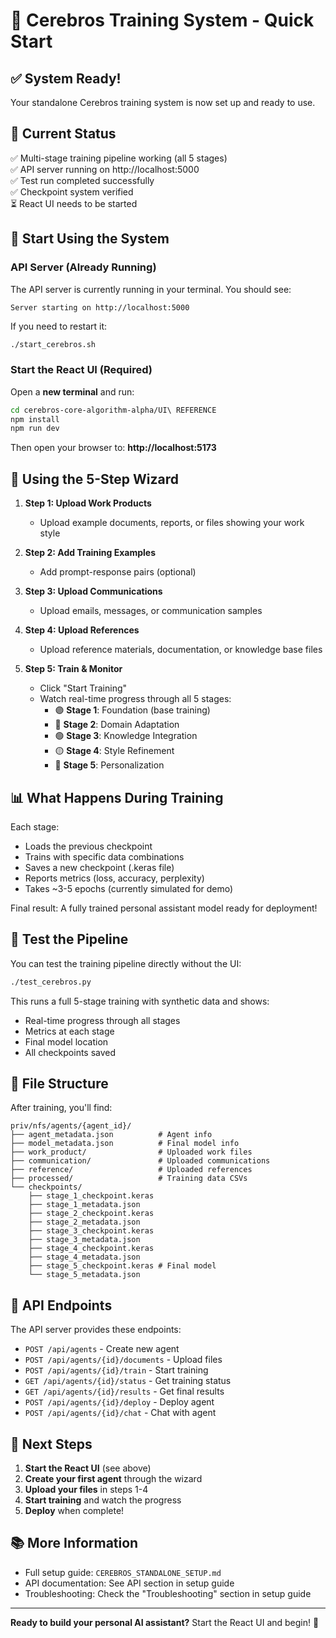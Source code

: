 # 🚀 Cerebros Training System - Quick Start

## ✅ System Ready!

Your standalone Cerebros training system is now set up and ready to use.

## 🎯 Current Status

✅ Multi-stage training pipeline working (all 5 stages)  
✅ API server running on http://localhost:5000  
✅ Test run completed successfully  
✅ Checkpoint system verified  
⏳ React UI needs to be started  

## 🏃 Start Using the System

### API Server (Already Running)

The API server is currently running in your terminal. You should see:
```
Server starting on http://localhost:5000
```

If you need to restart it:
```bash
./start_cerebros.sh
```

### Start the React UI (Required)

Open a **new terminal** and run:
```bash
cd cerebros-core-algorithm-alpha/UI\ REFERENCE
npm install
npm run dev
```

Then open your browser to: **http://localhost:5173**

## 🎨 Using the 5-Step Wizard

1. **Step 1: Upload Work Products**
   - Upload example documents, reports, or files showing your work style

2. **Step 2: Add Training Examples**
   - Add prompt-response pairs (optional)

3. **Step 3: Upload Communications**
   - Upload emails, messages, or communication samples

4. **Step 4: Upload References**
   - Upload reference materials, documentation, or knowledge base files

5. **Step 5: Train & Monitor**
   - Click "Start Training"
   - Watch real-time progress through all 5 stages:
     - 🟣 **Stage 1**: Foundation (base training)
     - 🔵 **Stage 2**: Domain Adaptation
     - 🟢 **Stage 3**: Knowledge Integration
     - 🟡 **Stage 4**: Style Refinement
     - 🔴 **Stage 5**: Personalization

## 📊 What Happens During Training

Each stage:
- Loads the previous checkpoint
- Trains with specific data combinations
- Saves a new checkpoint (.keras file)
- Reports metrics (loss, accuracy, perplexity)
- Takes ~3-5 epochs (currently simulated for demo)

Final result: A fully trained personal assistant model ready for deployment!

## 🧪 Test the Pipeline

You can test the training pipeline directly without the UI:

```bash
./test_cerebros.py
```

This runs a full 5-stage training with synthetic data and shows:
- Real-time progress through all stages
- Metrics at each stage
- Final model location
- All checkpoints saved

## 📁 File Structure

After training, you'll find:

```
priv/nfs/agents/{agent_id}/
├── agent_metadata.json          # Agent info
├── model_metadata.json          # Final model info
├── work_product/                # Uploaded work files
├── communication/               # Uploaded communications
├── reference/                   # Uploaded references
├── processed/                   # Training data CSVs
└── checkpoints/
    ├── stage_1_checkpoint.keras
    ├── stage_1_metadata.json
    ├── stage_2_checkpoint.keras
    ├── stage_2_metadata.json
    ├── stage_3_checkpoint.keras
    ├── stage_3_metadata.json
    ├── stage_4_checkpoint.keras
    ├── stage_4_metadata.json
    ├── stage_5_checkpoint.keras # Final model
    └── stage_5_metadata.json
```

## 🔧 API Endpoints

The API server provides these endpoints:

- `POST /api/agents` - Create new agent
- `POST /api/agents/{id}/documents` - Upload files
- `POST /api/agents/{id}/train` - Start training
- `GET /api/agents/{id}/status` - Get training status
- `GET /api/agents/{id}/results` - Get final results
- `POST /api/agents/{id}/deploy` - Deploy agent
- `POST /api/agents/{id}/chat` - Chat with agent

## 🎯 Next Steps

1. **Start the React UI** (see above)
2. **Create your first agent** through the wizard
3. **Upload your files** in steps 1-4
4. **Start training** and watch the progress
5. **Deploy** when complete!

## 📚 More Information

- Full setup guide: `CEREBROS_STANDALONE_SETUP.md`
- API documentation: See API section in setup guide
- Troubleshooting: Check the "Troubleshooting" section in setup guide

---

**Ready to build your personal AI assistant?** Start the React UI and begin! 🚀
